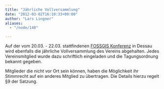 ```yaml
---
title: "Jährliche Vollversammlung"
date: "2012-03-02T16:10:33+00:00"
author: "Lars Lingner"
aliases:
  - "/node/140"

---
```


<p>Auf der vom 20.03. - 22.03. stattfindenen <a href="https://www.fossgis.de/konferenz/2012/">FOSSGIS Konferenz</a> in Dessau wird ebenfalls die jährliche Vollversammlung des Vereins abgehalten. Jedes Vereinsmitglied wurde dazu schriftlich eingeladen und die Tagungsordnung bekannt gegeben.</p>
<p>Mitglieder die nicht vor Ort sein können, haben die Möglichkeit ihr Stimmrecht auf ein anderes Mitglied zu übertragen. Die Details hierzu regelt &sect;9 der Satzung.</p>
